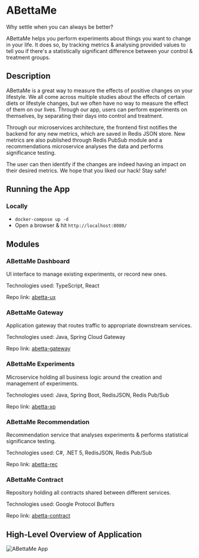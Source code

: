 # ABettaMe


Why settle when you can always be better? 

ABettaMe helps you perform experiments about things you want to change in your life. It does so, by tracking metrics & analysing provided values to tell you if there's a statistically significant difference between your control & treatment groups.

## Description


ABettaMe is a great way to measure the effects of positive changes on your lifestyle. We all come across multiple studies about the effects of certain diets or lifestyle changes, but we often have no way to measure the effect of them on our lives. Through our app, users can perform experiments on themselves, by separating their days into control and treatment. 

Through our microservices architecture, the frontend first notifies the backend for any new metrics, which are saved in Redis JSON store. New metrics are also published through Redis PubSub module and a recommendations microservice analyses the data and performs significance testing.

The user can then identify if the changes are indeed having an impact on their desired metrics.
We hope that you liked our hack! Stay safe!

## Running the App

### Locally

- `docker-compose up -d`
- Open a browser & hit `http://localhost:8080/`


## Modules

### ABettaMe Dashboard

UI interface to manage existing experiments, or record new ones.

Technologies used: TypeScript, React

Repo link: [abetta-ux](https://github.com/redis-developer/abetta-ux)

### ABettaMe Gateway

Application gateway that routes traffic to appropriate downstream services.

Technologies used: Java, Spring Cloud Gateway

Repo link: [abetta-gateway](https://github.com/redis-developer/abetta-gateway)

### ABettaMe Experiments

Microservice holding all business logic around the creation and management of experiments.

Technologies used: Java, Spring Boot, RedisJSON, Redis Pub/Sub

Repo link: [abetta-xp](https://github.com/redis-developer/abetta-xp)

### ABettaMe Recommendation

Recommendation service that analyses experiments & performs statistical significance testing.

Technologies used: C#, .NET 5, RedisJSON, Redis Pub/Sub

Repo link: [abetta-rec](https://github.com/redis-developer/abetta-rec)

### ABettaMe Contract

Repository holding all contracts shared between different services.

Technologies used: Google Protocol Buffers

Repo link: [abetta-contract](https://github.com/redis-developer/abetta-contract)

## High-Level Overview of Application

![ABettaMe App](abettame.png)
